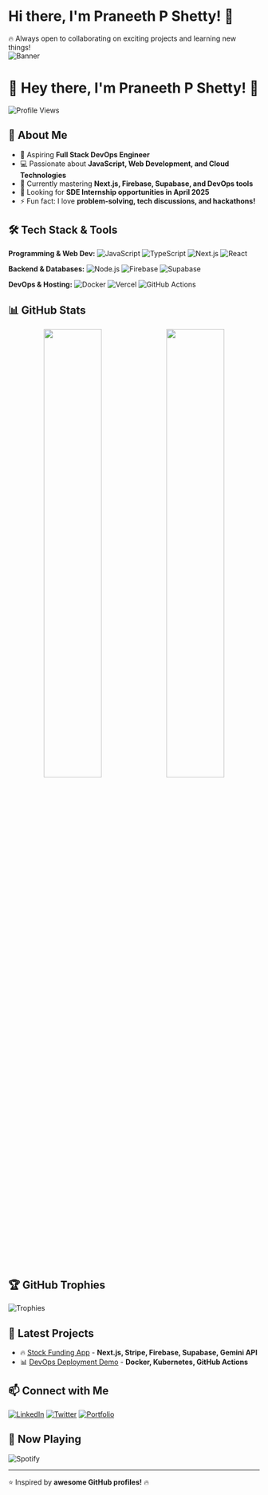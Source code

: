 # Hi there, I'm Praneeth P Shetty! 👋  
🔥 Always open to collaborating on exciting projects and learning new things!  
![Banner](https://source.unsplash.com/1600x400/?technology,coding)

# 👋 Hey there, I'm Praneeth P Shetty! 🚀

![Profile Views](https://komarev.com/ghpvc/?username=Praneeth-Shetty&color=blue&style=flat)

## 🌟 About Me

- 🎯 Aspiring **Full Stack DevOps Engineer**
- 💻 Passionate about **JavaScript, Web Development, and Cloud Technologies**
- 🌱 Currently mastering **Next.js, Firebase, Supabase, and DevOps tools**
- 🎯 Looking for **SDE Internship opportunities in April 2025**
- ⚡ Fun fact: I love **problem-solving, tech discussions, and hackathons!**

## 🛠️ Tech Stack & Tools

**Programming & Web Dev:**
![JavaScript](https://img.shields.io/badge/JavaScript-F7DF1E?style=for-the-badge&logo=javascript&logoColor=black)
![TypeScript](https://img.shields.io/badge/TypeScript-3178C6?style=for-the-badge&logo=typescript&logoColor=white)
![Next.js](https://img.shields.io/badge/Next.js-000000?style=for-the-badge&logo=nextdotjs&logoColor=white)
![React](https://img.shields.io/badge/React-61DAFB?style=for-the-badge&logo=react&logoColor=black)

**Backend & Databases:**
![Node.js](https://img.shields.io/badge/Node.js-339933?style=for-the-badge&logo=nodedotjs&logoColor=white)
![Firebase](https://img.shields.io/badge/Firebase-FFCA28?style=for-the-badge&logo=firebase&logoColor=black)
![Supabase](https://img.shields.io/badge/Supabase-3ECF8E?style=for-the-badge&logo=supabase&logoColor=white)

**DevOps & Hosting:**
![Docker](https://img.shields.io/badge/Docker-2496ED?style=for-the-badge&logo=docker&logoColor=white)
![Vercel](https://img.shields.io/badge/Vercel-000000?style=for-the-badge&logo=vercel&logoColor=white)
![GitHub Actions](https://img.shields.io/badge/GitHub_Actions-2088FF?style=for-the-badge&logo=github-actions&logoColor=white)

## 📊 GitHub Stats

<p align="center">
  <img src="https://github-readme-stats.vercel.app/api?username=Praneeth-Shetty&show_icons=true&theme=radical" width="48%" />
  <img src="https://github-readme-streak-stats.herokuapp.com/?user=Praneeth-Shetty&theme=radical" width="48%" />
</p>

## 🏆 GitHub Trophies

![Trophies](https://github-profile-trophy.vercel.app/?username=Praneeth-Shetty&theme=radical&margin-w=15&row=1)

## 🚀 Latest Projects

- 🔥 [Stock Funding App](https://github.com/your-repo) - **Next.js, Stripe, Firebase, Supabase, Gemini API**
- 📊 [DevOps Deployment Demo](https://github.com/your-repo) - **Docker, Kubernetes, GitHub Actions**

## 📫 Connect with Me

[![LinkedIn](https://img.shields.io/badge/LinkedIn-0A66C2?style=for-the-badge&logo=linkedin&logoColor=white)](https://linkedin.com/in/praneeth-shetty)
[![Twitter](https://img.shields.io/badge/Twitter-1DA1F2?style=for-the-badge&logo=twitter&logoColor=white)](https://twitter.com/yourhandle)
[![Portfolio](https://img.shields.io/badge/Portfolio-FF5722?style=for-the-badge&logo=google-chrome&logoColor=white)](https://yourportfolio.com)

## 🎵 Now Playing
![Spotify](https://spotify-github-profile.vercel.app/api/view?uid=your-spotify-username&cover_image=true&theme=default&bar_color=53b14f&bar_color_cover=false)

---
⭐️ Inspired by **awesome GitHub profiles!** 🔥
